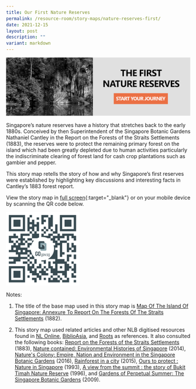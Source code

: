 ```yaml
---
title: Our First Nature Reserves
permalink: /resource-room/story-maps/nature-reserves-first/
date: 2021-12-15
layout: post
description: ""
variant: markdown
---
```

[![Alt text for image on Isomer site](/images/storymap-image-first-reserves.png)](https://go.gov.sg/vj4ovb)

Singapore’s nature reserves have a history that stretches back to the early 1880s. Conceived by then Superintendent of the Singapore Botanic Gardens Nathaniel Cantley in the Report on the Forests of the Straits Settlements (1883), the reserves were to protect the remaining primary forest on the island which had been greatly depleted due to human activities particularly the indiscriminate clearing of forest land for cash crop plantations such as gambier and pepper.

This story map retells the story of how and why Singapore’s first reserves were established by highlighting key discussions and interesting facts in Cantley’s 1883 forest report.

View the story map in [full screen](https://go.gov.sg/vj4ovb){:target="_blank"} or on your mobile device by scanning the QR code below.

<img src="/images/qr-code-storymap-first-nature-reserves.jpg" alt="qr-code-storymap-first-nature-reserves.png" style="width:200px;">

Notes:

1. The title of the base map used in this story map is [Map Of The Island Of Singapore: Annexure To Report On The Forests Of The Straits Settlements](https://www.nas.gov.sg/archivesonline/maps_building_plans/record-details/f8fbf46f-115c-11e3-83d5-0050568939ad) (1882).

2. This story map used related articles and other NLB digitised resources found in [NL Online](https://www.nlb.gov.sg/main/nlonline), [BiblioAsia](https://www.nlb.gov.sg/Browse/BiblioAsia.aspx), and [Roots](https://www.roots.sg/) as references. It also consulted the following books: [Report on the Forests of the Straits Settlements](https://www.biodiversitylibrary.org/page/54216501#page/75/mode/1up) (1883), [Nature contained: Environmental Histories of Singapore](https://eservice.nlb.gov.sg/item_holding.aspx?bid=200148897) (2014), [Nature's Colony: Empire, Nation and Environment in the Singapore Botanic Gardens]( http://eservice.nlb.gov.sg/item_holding.aspx?bid=202468295) (2016), [Rainforest in a city]( http://eservice.nlb.gov.sg/item_holding.aspx?bid=201214738) (2015), [Ours to protect : Nature in Singapore](http://eservice.nlb.gov.sg/item_holding.aspx?bid=6436106) (1993), [A view from the summit : the story of Bukit Timah Nature Reserve](http://eservice.nlb.gov.sg/item_holding.aspx?bid=7671502) (1996), and [Gardens of Perpetual Summer: The Singapore Botanic Gardens](http://eservice.nlb.gov.sg/item_holding.aspx?bid=13185369) (2009).